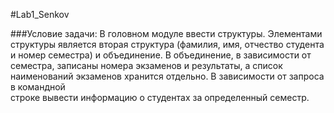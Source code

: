 #﻿Lab1_Senkov
 
###Условие задачи:
В головном модуле ввести структуры. Элементами структуры 
является вторая структура (фамилия, имя, отчество студента и номер
семестра) и объединение. В объединение, в зависимости от семестра,
записаны номера экзаменов и результаты, а список наименований
экзаменов хранится отдельно. В зависимости от запроса в командной  
строке вывести информацию о студентах за определенный семестр.
